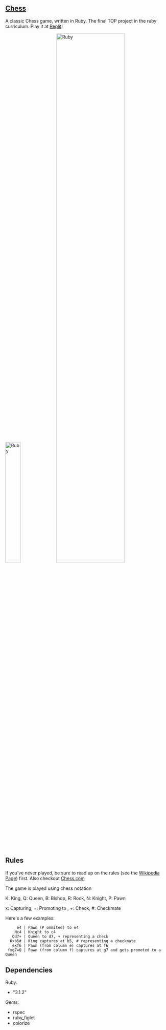 ## [Chess](https://replit.com/@nullbr/chessgame)

A classic Chess game, written in Ruby. The final TOP project in the ruby curriculum. Play it at [Replit](https://replit.com/@nullbr/chessgame)!

<div style="display: inline_block">

  <img alt="Ruby" width="31%" src="https://user-images.githubusercontent.com/94543524/176027193-9a1a208f-87b0-4675-8bbb-5b7100d6cabb.jpg">
  <img alt="Ruby" width="65%" src="https://user-images.githubusercontent.com/94543524/176027212-5d367530-d76e-4120-8325-1cf1fc20ab3e.jpg">
  
</div>

## Rules

If you’ve never played, be sure to read up on the rules (see the [Wikipedia Page](https://en.wikipedia.org/wiki/Chess)) first. Also checkout [Chess.com](https://www.chess.com/learn-how-to-play-chess)

The game is played using chess notation

K: King, Q: Queen, B: Bishop, R: Rook, N: Knight, P: Pawn

x: Capturing, =: Promoting to , +: Check, #: Checkmate

Here's a few examples:

```
     e4 | Pawn (P ommited) to e4
    Nc4 | Knight to c4
   Qd7+ | Queen to d7, + representing a check
  Kxb5# | King captures at b5, # representing a checkmate
   exf6 | Pawn (from column e) captures at f6
 fxg7=Q | Pawn (from column f) captures at g7 and gets promoted to a Queen
```

## Dependencies

Ruby: 
- "3.1.2"

Gems:
- rspec
- ruby_figlet
- colorize

